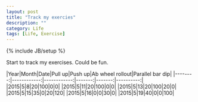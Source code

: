 ```yaml
---
layout: post
title: "Track my exercies"
description: ""
category: Life
tags: [Life, Exercise]
---
```

{% include JB/setup %}



<script type="text/javascript"
 src="http://cdn.mathjax.org/mathjax/latest/MathJax.js?config=TeX-AMS-MML_HTMLorMML">
</script>


Start to track my exercises. Could be fun.

|Year|Month|Date|Pull up|Push up|Ab wheel rollout|Parallel bar dip|
|--------:|------------:|------------:|-------:|-------:|----------:|
|2015|5|8|20|100|0|0|
|2015|5|11|20|100|0|0|
|2015|5|13|20|100|20|0|
|2015|5|15|35|0|20|120|
|2015|5|16|0|0|30|0|
|2015|5|19|40|0|0|100|



